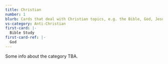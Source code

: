 ```yaml
---
title: Christian
number: 1
blurb: Cards that deal with Christian topics, e.g. the Bible, God, Jesus, Moses, Paul, etc.
vs-category: Anti-Christian
first-card: |-
  Bible Study
first-card-ref: |-
  God
---
```

Some info about the category TBA.
